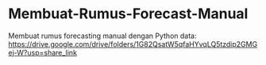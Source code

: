 # Membuat-Rumus-Forecast-Manual

Membuat rumus forecasting manual dengan Python
data:
https://drive.google.com/drive/folders/1G82QsatW5qfaHYvqLQ5tzdip2GMGej-W?usp=share_link
